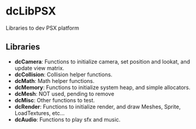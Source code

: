 
# dcLibPSX

Libraries to dev PSX platform

## Libraries

- **dcCamera**: Functions to initialize camera, set position and lookat, and update view matrix.
- **dcCollision**: Collision helper functions.
- **dcMath**: Math helper functions.
- **dcMemory**: Functions to initialize system heap, and simple allocators.
- **dcMesh**: NOT used, pending to remove
- **dcMisc**: Other functions to test.
- **dcRender**: Functions to initialize render, and draw Meshes, Sprite, LoadTextures, etc...
- **dcAudio**: Functions to play sfx and music.

